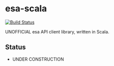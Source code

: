 # esa-scala

[![Build Status](https://travis-ci.com/yuk1ty/esa-scala.svg?token=o4hy91DkK3x6y8PEqVdf&branch=master)](https://travis-ci.com/yuk1ty/esa-scala)

UNOFFICIAL esa API client library, written in Scala.

## Status

* UNDER CONSTRUCTION
